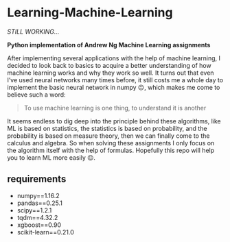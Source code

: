 # Learning-Machine-Learning

*STILL WORKING…*

**Python implementation of Andrew Ng Machine Learning assignments**

After implementing several applications with the help of machine learning, I decided to look back to basics to acquire a better understanding of how machine learning works and why they work so well. It turns out that even I’ve used neural networks many times before, it still costs me a whole day to implement the basic neural network in numpy ☹️, which makes me come to believe such a word:

> To use machine learning is one thing, to understand it is another

It seems endless to dig deep into the principle behind these algorithms, like ML is based on statistics, the statistics is based on probability, and the probability is based on measure theory, then we can finally come to the calculus and algebra. So when solving these assignments I only focus on the algorithm itself with the help of formulas. Hopefully this repo will help you to learn ML more easily 😉.

## requirements

- numpy==1.16.2
- pandas==0.25.1
- scipy==1.2.1
- tqdm==4.32.2
- xgboost==0.90
- scikit-learn==0.21.0
